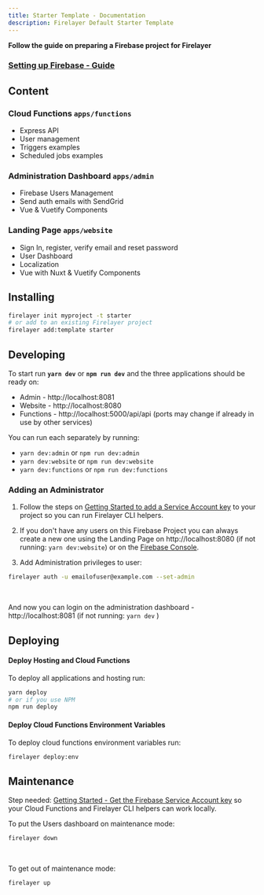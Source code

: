 ```yaml
---
title: Starter Template - Documentation
description: Firelayer Default Starter Template
---
```


**Follow the guide on preparing a Firebase project for Firelayer**
### [Setting up Firebase - Guide](/docs/setting-up-firebase)

## Content

### Cloud Functions `apps/functions`
- Express API
- User management
- Triggers examples
- Scheduled jobs examples

### Administration Dashboard `apps/admin`
- Firebase Users Management
- Send auth emails with SendGrid
- Vue & Vuetify Components

### Landing Page `apps/website`
- Sign In, register, verify email and reset password
- User Dashboard
- Localization
- Vue with Nuxt & Vuetify Components

## Installing

```sh
firelayer init myproject -t starter
# or add to an existing Firelayer project
firelayer add:template starter
```

## Developing

To start run **`yarn dev`** or **`npm run dev`** and the three applications should be ready on:
- Admin - http://localhost:8081
- Website - http://localhost:8080
- Functions - http://localhost:5000/api/api
(ports may change if already in use by other services)

You can run each separately by running:
- `yarn dev:admin` or `npm run dev:admin`
- `yarn dev:website` or `npm run dev:website`
- `yarn dev:functions` or `npm run dev:functions`

### Adding an Administrator
1. Follow the steps on [Getting Started to add a Service Account key](https://firelayer.io/docs/getting-started#get-the-firebase-service-account-key) to your project so you can run Firelayer CLI helpers.

2. If you don't have any users on this Firebase Project you can always create a new one using the Landing Page on http://localhost:8080 (if not running: `yarn dev:website`) or on the <a href="https://console.firebase.google.com/" target="_blank">Firebase Console</a>.

3. Add Administration privileges to user:
```sh
firelayer auth -u emailofuser@example.com --set-admin
```

<br>

And now you can login on the administration dashboard - http://localhost:8081 (if not running: `yarn dev` )

## Deploying

#### Deploy Hosting and Cloud Functions
To deploy all applications and hosting run:
```sh
yarn deploy
# or if you use NPM
npm run deploy
```

#### Deploy Cloud Functions Environment Variables
To deploy cloud functions environment variables run:
```sh
firelayer deploy:env
```

## Maintenance

Step needed: [Getting Started - Get the Firebase Service Account key](/docs/getting-started#get-the-firebase-service-account-key) so your Cloud Functions and Firelayer CLI helpers can work locally.

To put the Users dashboard on maintenance mode:
```sh
firelayer down
```

<br>

To get out of maintenance mode:
```sh
firelayer up
```
